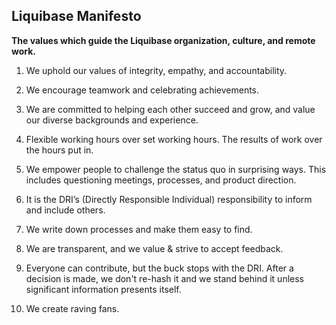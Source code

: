## Liquibase Manifesto
**The values which guide the Liquibase organization, culture, and remote work.**

1.  We uphold our values of integrity, empathy, and accountability.
    
2.  We encourage teamwork and celebrating achievements.
    
3.  We are committed to helping each other succeed and grow, and value our diverse backgrounds and experience.
    
4.  Flexible working hours over set working hours. The results of work over the hours put in.
    
5.  We empower people to challenge the status quo in surprising ways. This includes questioning meetings, processes, and product direction.
    
6.  It is the DRI’s (Directly Responsible Individual) responsibility to inform and include others.
    
7.  We write down processes and make them easy to find.
    
8.  We are transparent, and we value & strive to accept feedback.
    
9.  Everyone can contribute, but the buck stops with the DRI. After a decision is made, we don't re-hash it and we stand behind it unless significant information presents itself.
    
10.  We create raving fans.
